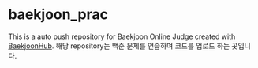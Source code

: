 # baekjoon_prac
This is a auto push repository for Baekjoon Online Judge created with [BaekjoonHub](https://github.com/BaekjoonHub/BaekjoonHub).  해당 repository는 백준 문제를 연습하며 코드를 업로드 하는 곳입니다.
